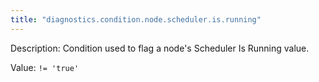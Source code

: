 ```yaml
---
title: "diagnostics.condition.node.scheduler.is.running"
---
```


Description: Condition used to flag a node's Scheduler Is Running value.

Value: `!= 'true'`